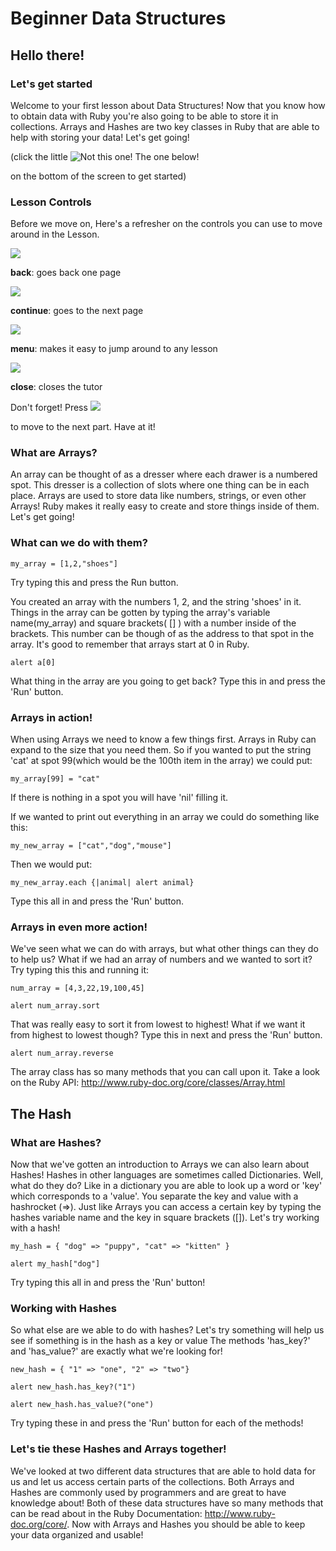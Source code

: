 
# Beginner Data Structures

## Hello there!

### Let's get started

Welcome to your first lesson about Data Structures!  Now that you know how to obtain data with Ruby you're also going to be able to store it in collections.  Arrays and Hashes are two key classes in Ruby that are able to help with  storing your data!  Let's get going!


(click the little 
![Not this one! The one below!](arrow_right)

 on the bottom of the screen to get started)

### Lesson Controls

Before we move on, Here's a refresher on the controls you can use to move around in the Lesson.

![](arrow_left)

__back__: goes back one page

![](arrow_right)

__continue__: goes to the next page

![](menu)

__menu__: makes it easy to jump around to any lesson

![](x)

__close__: closes the tutor

Don't forget! Press 
![](arrow_right)

to move to the next part. Have at it!

### What are Arrays?

An array can be thought of as a dresser where each drawer is a numbered spot.  This  dresser is a collection of slots where one thing can be in each place.  Arrays  are  used to store data like numbers, strings, or even other Arrays!  Ruby makes it really easy  to create and store things inside of them.  Let's get going!

### What can we do with them?

``` 
my_array = [1,2,"shoes"]
```

Try typing this and press the Run button.

You created an array with the numbers 1, 2, and the string 'shoes' in it.  Things in the array can be gotten by typing the array's variable name(my_array) and square brackets( [] ) with a number inside of the brackets.  This number can be though of as the address to that spot in the array.  It's good to remember that arrays start at 0 in Ruby.

``` 
alert a[0]
```

What thing in the array are you going to get back?  Type this in and press the 'Run' button.

### Arrays in action!

When using Arrays we need to know a few things first.  Arrays in Ruby can expand to the size that you need them.  So if you wanted to put the string 'cat' at spot 99(which would be the 100th item in the array) we could put: 

``` 
my_array[99] = "cat"
```

If there is nothing in a spot you will have 'nil' filling it.

If we wanted to print out everything in an array we could do something like this: 

``` 
my_new_array = ["cat","dog","mouse"]
```

Then we would put: 

``` 
my_new_array.each {|animal| alert animal}
```

Type this all in and press the 'Run' button.

### Arrays in even more action!

We've seen what we can do with arrays, but what other things can they do to help us?  What if we had an array of numbers and we wanted to sort it?  Try typing this this and running it: 

``` 
num_array = [4,3,22,19,100,45]
```

``` 
alert num_array.sort
```

That was really easy to sort it from lowest to highest!  What if we want it from highest to lowest though?  Type this in next and press the 'Run' button.

``` 
alert num_array.reverse
```

The array class has so many methods that you can call upon it.  Take a look on the Ruby API: http://www.ruby-doc.org/core/classes/Array.html

## The Hash

### What are Hashes?

Now that we've gotten an introduction to Arrays we can also learn about Hashes!  Hashes in other languages are sometimes called Dictionaries.  Well, what do they do?  Like in a dictionary you are able to look up a word or 'key' which corresponds to a 'value'.  You separate the key and value with a hashrocket (=>).  Just like Arrays you can access a certain key  by typing the hashes variable name and the key in square brackets ([]).    Let's try working with a hash!

``` 
my_hash = { "dog" => "puppy", "cat" => "kitten" }
```

``` 
alert my_hash["dog"]
```

Try typing this all in and press the 'Run' button!

### Working with Hashes

So what else are we able to do with hashes?  Let's try something will help us see if something is in the hash as a key or value  The methods 'has_key?' and 'has_value?' are exactly what we're looking for!

``` 
new_hash = { "1" => "one", "2" => "two"}
```

``` 
alert new_hash.has_key?("1")
```

``` 
alert new_hash.has_value?("one")
```

Try typing these in and press the 'Run' button for each of the methods!

### Let's tie these Hashes and Arrays together!

We've looked at two different data structures that are able to hold data for us and let us access certain parts of the collections.  Both Arrays and Hashes are commonly used by programmers and are great to  have knowledge about!  Both of these data structures have so many methods that can be read about in the  Ruby Documentation: http://www.ruby-doc.org/core/.  Now with Arrays and Hashes you should be able to keep your data organized and usable!
